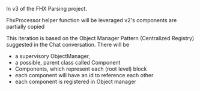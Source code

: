 In v3 of the FHX Parsing project.

FhxProcessor helper function will be leveraged
v2's components are partially copied

This iteration is based on the Object Manager Pattern (Centralized Registry) suggested in the Chat conversation.
There will be

-   a supervisory ObjectManager,
-   a possible, parent class called Component
-   Components, which represent each (root level) block
-   each component will have an id to reference each other
-   each component is registered in Object manager

